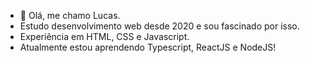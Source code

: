 - 👋 Olá, me chamo Lucas.
- Estudo desenvolvimento web desde 2020 e sou fascinado por isso.
- Experiência em HTML, CSS e Javascript.
- Atualmente estou aprendendo Typescript, ReactJS e NodeJS!

<!---
asclada/asclada is a ✨ special ✨ repository because its `README.md` (this file) appears on your GitHub profile.
You can click the Preview link to take a look at your changes.
--->
